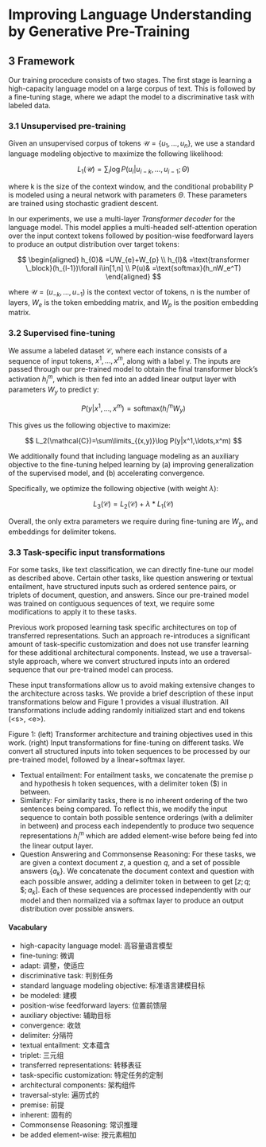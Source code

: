 # Improving Language Understanding by Generative Pre-Training

## 3 Framework

Our training procedure consists of two stages. The first stage is learning a high-capacity language model on a large corpus of text. This is followed by a fine-tuning stage, where we adapt the model to a discriminative task with labeled data.

### 3.1 Unsupervised pre-training

Given an unsupervised corpus of tokens $\mathcal{U}=\{u_1,\ldots,u_n\}$, we use a standard language modeling objective to maximize the following likelihood:

$$
L_1(\mathcal{U})=\sum_i\log P(u_i|u_{i-k},\ldots,u_{i-1};\Theta)
$$

where k is the size of the context window, and the conditional probability P is modeled using a neural network with parameters $\Theta$. These parameters are trained using stochastic gradient descent.

In our experiments, we use a multi-layer *Transformer decoder* for the language model. This model applies a multi-headed self-attention operation over the input context tokens followed by position-wise feedforward layers to produce an output distribution over target tokens:

$$
\begin{aligned}
h_{0}& =UW_{e}+W_{p} \\
h_{l}& =\text{transformer \_block}(h_{l-1})\forall i\in[1,n] \\
P(u)& =\text{softmax}(h_nW_e^T) 
\end{aligned}
$$

where $\mathcal{U}=(u_{−k},\ldots,u_{−1})$ is the context vector of tokens, n is the number of layers, $W_e$ is the token embedding matrix, and $W_p$ is the position embedding matrix.

### 3.2 Supervised fine-tuning

We assume a labeled dataset $\mathcal{C}$, where each instance consists of a sequence of input tokens, $x^1,\ldots,x^m$, along with a label y. The inputs are passed through our pre-trained model to obtain the final transformer block’s activation $h_l^m$, which is then fed into an added linear output layer with parameters $W_y$ to predict y:

$$
P(y|x^1,\ldots,x^m)=\text{softmax}(h_l^mW_y)
$$

This gives us the following objective to maximize:

$$
L_2(\mathcal{C})=\sum\limits_{(x,y)}\log P(y|x^1,\ldots,x^m)
$$

We additionally found that including language modeling as an auxiliary objective to the fine-tuning helped learning by (a) improving generalization of the supervised model, and (b) accelerating convergence.

Specifically, we optimize the following objective (with weight $\lambda$):

$$
L_3(\mathcal{C})=L_2(\mathcal{C})+\lambda*L_1(\mathcal{C})
$$

Overall, the only extra parameters we require during fine-tuning are $W_y$, and embeddings for delimiter tokens.

### 3.3 Task-specific input transformations

For some tasks, like text classification, we can directly fine-tune our model as described above. Certain other tasks, like question answering or textual entailment, have structured inputs such as ordered sentence pairs, or triplets of document, question, and answers. Since our pre-trained model was trained on contiguous sequences of text, we require some modifications to apply it to these tasks.

Previous work proposed learning task specific architectures on top of transferred representations. Such an approach re-introduces a significant amount of task-specific customization and does not use transfer learning for these additional architectural components. Instead, we use a traversal-style approach, where we convert structured inputs into an ordered sequence that our pre-trained model can process.

These input transformations allow us to avoid making extensive changes to the
architecture across tasks. We provide a brief description of these input transformations below and Figure 1 provides a visual illustration. All transformations include adding randomly initialized start and end tokens (\<s\>, \<e\>).

Figure 1: (left) Transformer architecture and training objectives used in this work. (right) Input transformations for fine-tuning on different tasks. We convert all structured inputs into token sequences to be processed by our pre-trained model, followed by a linear+softmax layer.

- Textual entailment: For entailment tasks, we concatenate the premise p and hypothesis h token sequences, with a delimiter token ($) in between.
- Similarity: For similarity tasks, there is no inherent ordering of the two sentences being compared. To reflect this, we modify the input sequence to contain both possible sentence orderings (with a delimiter in between) and process each independently to produce two sequence representations $h_l^m$ which are added element-wise before being fed into the linear output layer.
- Question Answering and Commonsense Reasoning: For these tasks, we are given a context document $z$, a question $q$, and a set of possible answers $\{a_k\}$. We concatenate the document context and question with each possible answer, adding a delimiter token in between to get $[z;q;\$;a_k]$. Each of these sequences are processed independently with our model and then normalized via a softmax layer to produce an output distribution over possible answers.

#### Vacabulary

- high-capacity language model: 高容量语言模型
- fine-tuning: 微调
- adapt: 调整，使适应
- discriminative task: 判别任务
- standard language modeling objective: 标准语言建模目标
- be modeled: 建模
- position-wise feedforward layers: 位置前馈层
- auxiliary objective: 辅助目标
- convergence: 收敛
- delimiter: 分隔符
- textual entailment: 文本蕴含
- triplet: 三元组
- transferred representations: 转移表征
- task-specific customization: 特定任务的定制
- architectural components: 架构组件
- traversal-style: 遍历式的
- premise: 前提
- inherent: 固有的
- Commonsense Reasoning: 常识推理
- be added element-wise: 按元素相加
